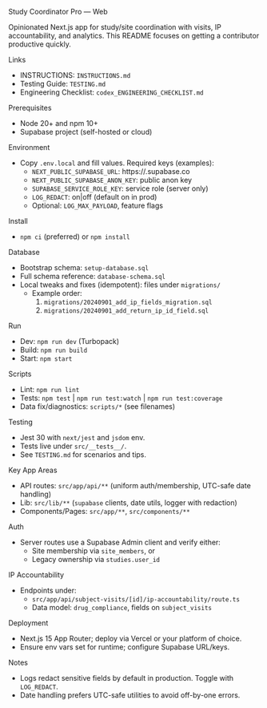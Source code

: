 Study Coordinator Pro — Web

Opinionated Next.js app for study/site coordination with visits, IP accountability, and analytics. This README focuses on getting a contributor productive quickly.

Links

- INSTRUCTIONS: `INSTRUCTIONS.md`
- Testing Guide: `TESTING.md`
- Engineering Checklist: `codex_ENGINEERING_CHECKLIST.md`

Prerequisites

- Node 20+ and npm 10+
- Supabase project (self-hosted or cloud)

Environment

- Copy `.env.local` and fill values. Required keys (examples):
  - `NEXT_PUBLIC_SUPABASE_URL`: https://<project>.supabase.co
  - `NEXT_PUBLIC_SUPABASE_ANON_KEY`: public anon key
  - `SUPABASE_SERVICE_ROLE_KEY`: service role (server only)
  - `LOG_REDACT`: on|off (default on in prod)
  - Optional: `LOG_MAX_PAYLOAD`, feature flags

Install

- `npm ci` (preferred) or `npm install`

Database

- Bootstrap schema: `setup-database.sql`
- Full schema reference: `database-schema.sql`
- Local tweaks and fixes (idempotent): files under `migrations/`
  - Example order:
    1) `migrations/20240901_add_ip_fields_migration.sql`
    2) `migrations/20240901_add_return_ip_id_field.sql`

Run

- Dev: `npm run dev` (Turbopack)
- Build: `npm run build`
- Start: `npm start`

Scripts

- Lint: `npm run lint`
- Tests: `npm test` | `npm run test:watch` | `npm run test:coverage`
- Data fix/diagnostics: `scripts/*` (see filenames)

Testing

- Jest 30 with `next/jest` and `jsdom` env.
- Tests live under `src/__tests__/`.
- See `TESTING.md` for scenarios and tips.

Key App Areas

- API routes: `src/app/api/**` (uniform auth/membership, UTC-safe date handling)
- Lib: `src/lib/**` (`supabase` clients, date utils, logger with redaction)
- Components/Pages: `src/app/**`, `src/components/**`

Auth

- Server routes use a Supabase Admin client and verify either:
  - Site membership via `site_members`, or
  - Legacy ownership via `studies.user_id`

IP Accountability

- Endpoints under:
  - `src/app/api/subject-visits/[id]/ip-accountability/route.ts`
  - Data model: `drug_compliance`, fields on `subject_visits`

Deployment

- Next.js 15 App Router; deploy via Vercel or your platform of choice.
- Ensure env vars set for runtime; configure Supabase URL/keys.

Notes

- Logs redact sensitive fields by default in production. Toggle with `LOG_REDACT`.
- Date handling prefers UTC-safe utilities to avoid off-by-one errors.

